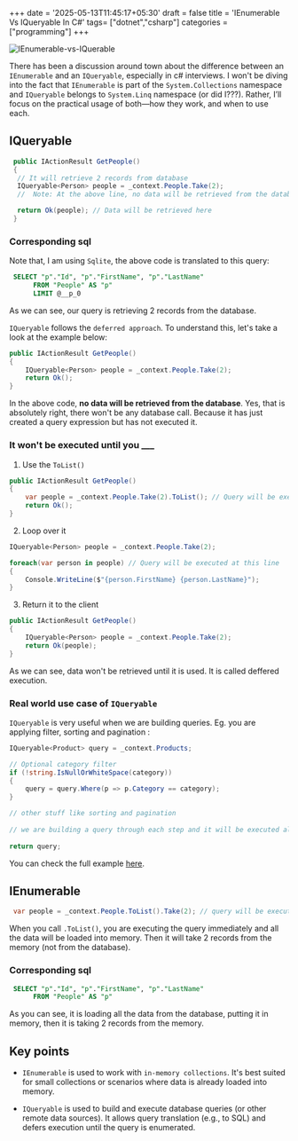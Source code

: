 +++
date = '2025-05-13T11:45:17+05:30'
draft = false
title = 'IEnumerable Vs IQueryable In C#'
tags= ["dotnet","csharp"]
categories = ["programming"]
+++

![IEnumerable-vs-IQuerable](/images/ienumerable-vs-queryable.webp)

There has been a discussion around town about the difference between an `IEnumerable` and an `IQueryable`, especially in c# interviews. I won't be diving into the fact that `IEnumerable` is part of the `System.Collections` namespace and `IQueryable` belongs to `System.Linq` namespace (or did I???). Rather, I’ll focus on the practical usage of both—how they work, and when to use each.

## IQueryable

```cs
 public IActionResult GetPeople()
 {
  // It will retrieve 2 records from database 
  IQueryable<Person> people = _context.People.Take(2); 
  //  Note: At the above line, no data will be retrieved from the database

  return Ok(people); // Data will be retrieved here
 }
```

### Corresponding sql

Note that, I am using `Sqlite`, the above code is translated to this query:

```sql
 SELECT "p"."Id", "p"."FirstName", "p"."LastName"
      FROM "People" AS "p"
      LIMIT @__p_0
```

As we can see, our query is retrieving 2 records from the database.

`IQueryable` follows the `deferred approach`. To understand this, let's take a look at the  example below:

```cs
public IActionResult GetPeople()
{
    IQueryable<Person> people = _context.People.Take(2);
    return Ok();
}
```

In the above code, **no data will be retrieved from the database**. Yes, that is absolutely right, there won't be any database call. Because it has just created a query expression but has not executed it.

### It won't be executed until you ___

1. Use the `ToList()`

```cs
public IActionResult GetPeople()
{
    var people = _context.People.Take(2).ToList(); // Query will be executed immediately
    return Ok();
}
```

2. Loop over it

```cs
IQueryable<Person> people = _context.People.Take(2);

foreach(var person in people) // Query will be executed at this line
{
    Console.WriteLine($"{person.FirstName} {person.LastName}");
}
```

3. Return it to the client

```cs
public IActionResult GetPeople()
{
    IQueryable<Person> people = _context.People.Take(2);
    return Ok(people);
}
```

As we can see, data won't be retrieved until it is used. It is called deffered execution.

### Real world use case of `IQueryable`

`IQueryable` is very useful when we are building queries. Eg. you are applying filter, sorting and pagination :

```cs
IQueryable<Product> query = _context.Products;

// Optional category filter
if (!string.IsNullOrWhiteSpace(category))
{
    query = query.Where(p => p.Category == category);
}

// other stuff like sorting and pagination
   
// we are building a query through each step and it will be executed all at once in the end.
  
return query;
```

You can check the full example [here](https://github.com/rd003/WebApiFSP/blob/master/WepApiFSP.Data/Repositories/BookRepository.cs).

## IEnumerable

```cs
 var people = _context.People.ToList().Take(2); // query will be executed immediately
```

When you call `.ToList()`, you are executing the query immediately and all the data will be loaded into memory. Then it will take 2 records from the memory (not from the database). 

### Corresponding sql

```sql
 SELECT "p"."Id", "p"."FirstName", "p"."LastName"
      FROM "People" AS "p"
```

As you can see, it is loading all the data from the database, putting it in memory, then it is taking 2 records from the memory.


## Key points

- `IEnumerable` is used to work with `in-memory collections`. It's best suited for small collections or scenarios where data is already loaded into memory.

- `IQueryable` is used to build and execute database queries (or other remote data sources). It allows query translation (e.g., to SQL) and defers execution until the query is enumerated.